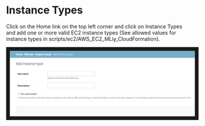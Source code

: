 # Instance Types

Click on the Home link on the top left corner and click on Instance Types and add one or more valid EC2 instance types (See allowed values for instance types in scripts/ec2/AWS_EC2_MLiy_CloudFormation).

<img src="../img/add_instance_type.png" width="800" border="10" />
